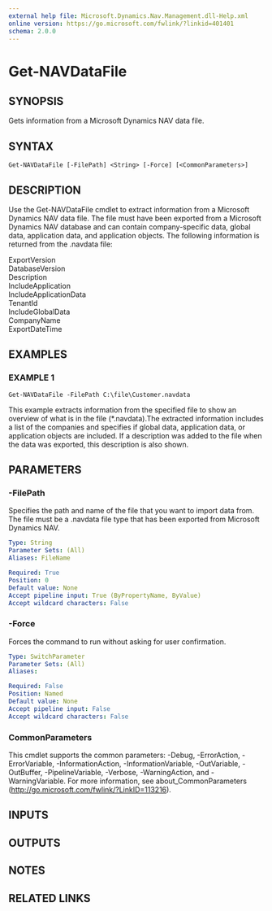 ```yaml
---
external help file: Microsoft.Dynamics.Nav.Management.dll-Help.xml
online version: https://go.microsoft.com/fwlink/?linkid=401401
schema: 2.0.0
---
```


# Get-NAVDataFile

## SYNOPSIS
Gets information from a Microsoft Dynamics NAV data file.

## SYNTAX

```
Get-NAVDataFile [-FilePath] <String> [-Force] [<CommonParameters>]
```

## DESCRIPTION
Use the Get-NAVDataFile cmdlet to extract information from a Microsoft Dynamics NAV data file.
The file must have been exported from a Microsoft Dynamics NAV database and can contain company-specific data, global data, application data, and application objects. The following information is returned from the .navdata file:

ExportVersion  
DatabaseVersion  
Description  
IncludeApplication  
IncludeApplicationData  
TenantId  
IncludeGlobalData  
CompanyName  
ExportDateTime  

## EXAMPLES

### EXAMPLE 1
```
Get-NAVDataFile -FilePath C:\file\Customer.navdata
```

This example extracts information from the specified file to show an overview of what is in the file (\*.navdata).The extracted information includes a list of the companies and specifies if global data, application data, or application objects are included. If a description was added to the file when the data was exported, this description is also shown.

## PARAMETERS

### -FilePath
Specifies the path and name of the file that you want to import data from.
The file must be a .navdata file type that has been exported from Microsoft Dynamics NAV.

```yaml
Type: String
Parameter Sets: (All)
Aliases: FileName

Required: True
Position: 0
Default value: None
Accept pipeline input: True (ByPropertyName, ByValue)
Accept wildcard characters: False
```

### -Force
Forces the command to run without asking for user confirmation.

```yaml
Type: SwitchParameter
Parameter Sets: (All)
Aliases: 

Required: False
Position: Named
Default value: None
Accept pipeline input: False
Accept wildcard characters: False
```

### CommonParameters
This cmdlet supports the common parameters: -Debug, -ErrorAction, -ErrorVariable, -InformationAction, -InformationVariable, -OutVariable, -OutBuffer, -PipelineVariable, -Verbose, -WarningAction, and -WarningVariable. For more information, see about_CommonParameters (http://go.microsoft.com/fwlink/?LinkID=113216).

## INPUTS

## OUTPUTS

## NOTES

## RELATED LINKS

